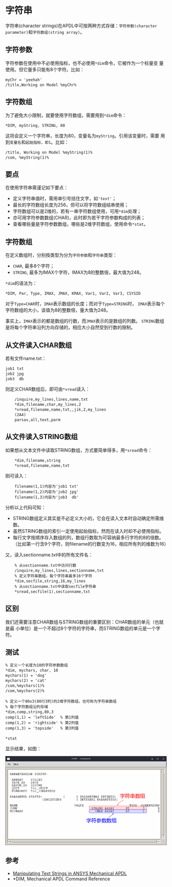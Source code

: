 # 字符串

字符串(character strings)在APDL中可按两种方式存储：`字符参数(character
parameter)`和`字符数组(string array)`。

## 字符参数

字符参数在使用中不必使用指标，也不必使用`*dim`命令，它被作为一个标量变
量使用。但它量多只能有8个字符。比如：

```
myChr = 'yeehah'
/title,Working on Model %myChr%
```

## 字符数组

为了避免大小限制，就要使用字符数组，需要用到`*dim`命令：

```
*DIM, myString, STRING, 80
```

这将会定义一个字符串，长度为80，变量名为`myString`。引用该变量时，需要
用到`变量名`和`起始指标，即1`。比如：

```
/title, Working on Model %myString(1)%
/com, %myString(1)%
```


## 要点

在使用字符串需谨记如下要点：

- 定义字符串值时，需用单引号括住文字，如`'text'`；
- 最长的字符数组长度为256，但可以将字符数组结串使用； 
- 字符数组可以是2维的，若有一串字符数组使用，可用`*dim`处理；
- 亦可用字符参数数组(CHAR)，此时即为若干字符参数构成的列表；
- 查看哪些量是字符参数数组，哪些是2维字符数组，使用命令`*stat`。

## 字符数组

在定义数组时，分别按类型为分为`字符参数`和`字符串`类型：

- `CHAR`, 最多8个字符；
- `STRING`, 最多为IMAX个字符，IMAX为8的整数倍，最大值为248。

`*dim`的语法为：
```
*DIM, Par, Type, IMAX, JMAX, KMAX, Var1, Var2, Var3, CSYSID
```

对于`Type=CHAR`时，`IMAX`表示数组的长度；而对于`Type=STRING`时，
`IMAX`表示每个字符数组的大小，该值为8的整数倍，量大值为248。

事实上，`IMAX`表示的都是数组的行数，而`JMAX`表示的是数组的列数。
`STRING`数组是将每个字符串沿列方向存储的，相应大小自然受到行数的限制。

## 从文件读入CHAR数组

若有文件name.txt：
```
job1 txt
job2 jpg
job3  db
```
则定义CHAR数组后，即可由`*vread`读入：

```
    /inquire,my_lines,lines,name,txt
    *dim,filename,char,my_lines,2
    *vread,filename,name,txt,,jik,2,my_lines
    (2A4)
    parsav,all,text,parm
```

## 从文件读入STRING数组
如果想从文本文件中读取STRING数组，方式要简单得多，用`*sread`命令：
```
    *dim,filename,string
    *sread,filename,name,txt
```
刚可读入：
```
    filename(1,1)内容为'job1 txt'
    filename(1,2)内容为'job2 jpg'
    filename(1,3)内容为'job3  db'
```
分析以上代码可知：
- STRING数组定义其实是不必定义大小的，它会在读入文本时自动确定所需维数。
- 虽然STRING数组的索引一定使用起始指标，然而在读入时却不必使用指标。
- 每行文字按顺序存入数组的列，数组行数取为可容纳最多行字符的8的倍数。
  （比如第一行含9个字符，则filename的行数变为16，相应所有列的维数为16）

又，读入sectionname.txt中的所有文件名：
```
    % 从sectionname.txt中访问行数
    /inquire,my_lines,lines,sectionname,txt
    % 定义字符串数组，每个字符串最多16个字符
    *dim,secfile,string,16,my_lines
    % 从sectionname.txt中读取secfile字符串
    *sread,secfile(1),sectionname,txt
```

## 区别

我们还需要注意CHAR数组与STRING数组的重要区别：CHAR数组的单元（也就是最
小单位）是一个不超过8个字符的字符串，而STRING数组的单元是一个字符。

## 测试


```
% 定义一个长度为10的字符参数数组
*dim, mychars, char, 10
mychars(1) = 'dog'
mychars(2) = 'cat'
/com,%mychars(1)%
/com,%mychars(2)%

% 定义一个80x3(80行3列)的2维字符数组，也可称为字符串数组
% 每个字符数组沿列存储
*dim,comp,string,80,3
comp(1,1) = 'leftSide'  % 第1列值
comp(1,2) = 'rightside' % 第2列值
comp(1,3) = 'topside'   % 第3列值

*stat
```

显示结果，如图：

![stat](stat.png)



## 参考

- [Manipulating Text Strings in ANSYS Mechanical
  APDL](http://www.padtinc.com/blog/manipulating-text-strings-in-ansys-mechanical-apdl/)
- *DIM, Mechanical APDL Command Reference 
